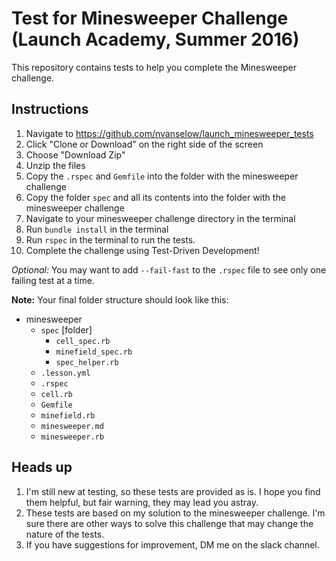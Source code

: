 # Test for Minesweeper Challenge (Launch Academy, Summer 2016)

This repository contains tests to help you complete the Minesweeper challenge.

## Instructions
1. Navigate to https://github.com/nvanselow/launch_minesweeper_tests
2. Click "Clone or Download" on the right side of the screen
3. Choose "Download Zip"
4. Unzip the files
5. Copy the `.rspec` and `Gemfile` into the folder with the minesweeper challenge
6. Copy the folder `spec` and all its contents into the folder with the minesweeper challenge
7. Navigate to your minesweeper challenge directory in the terminal
8. Run `bundle install` in the terminal
9. Run `rspec` in the terminal to run the tests.
10. Complete the challenge using Test-Driven Development!

*Optional:* You may want to add `--fail-fast` to the `.rspec` file to see
only one failing test at a time.

**Note:**
Your final folder structure should look like this:

- minesweeper
  - `spec` [folder]
    - `cell_spec.rb`
    - `minefield_spec.rb`
    - `spec_helper.rb`
  - `.lesson.yml`
  - `.rspec`
  - `cell.rb`
  - `Gemfile`
  - `minefield.rb`
  - `minesweeper.md`
  - `minesweeper.rb`

## Heads up

1. I'm still new at testing, so these tests are provided as is. I hope you find them
helpful, but fair warning, they may lead you astray.
2. These tests are based on my solution to the minesweeper challenge. I'm sure there
are other ways to solve this challenge that may change the nature of the tests.
3. If you have suggestions for improvement, DM me on the slack channel.
